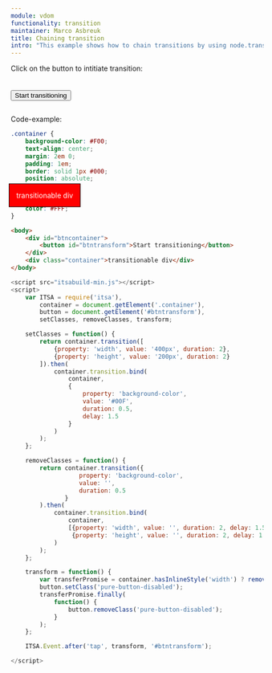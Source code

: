 ```yaml
---
module: vdom
functionality: transition
maintainer: Marco Asbreuk
title: Chaining transition
intro: "This example shows how to chain transitions by using node.transition()."
---
```


<style type="text/css">
    #btncontainer {
        margin: 2em 0;
        min-height: 2em;
    }
    #btncontainer button {
        margin-top: 0.5em;
    }
    .container {
        background-color: #F00;
        text-align: center;
        margin: 2em 0;
        padding: 1em;
        border: solid 1px #000;
        position: absolute;
        top: 28em;
        left: 16em;
        z-index: 1;
        color: #FFF;
    }
    .container.blue {
        background-color: #00F;
    }
    .container.big {
        height: 200px;
        width: 400px;
    }
    .body-content.module p.spaced {
        margin-top: 4em;
    }
</style>

Click on the button to intitiate transition:

<div id="btncontainer">
    <button id="btntransform" class="pure-button pure-button-primary pure-button-bordered">Start transitioning</button>
</div>

<div class="container">transitionable div</div>

<p class="spaced">Code-example:</p>

```css
.container {
    background-color: #F00;
    text-align: center;
    margin: 2em 0;
    padding: 1em;
    border: solid 1px #000;
    position: absolute;
    top: 28em;
    left: 16em;
    z-index: 1;
    color: #FFF;
}
```

```html
<body>
    <div id="btncontainer">
        <button id="btntransform">Start transitioning</button>
    </div>
    <div class="container">transitionable div</div>
</body>
```

```js
<script src="itsabuild-min.js"></script>
<script>
    var ITSA = require('itsa'),
        container = document.getElement('.container'),
        button = document.getElement('#btntransform'),
        setClasses, removeClasses, transform;

    setClasses = function() {
        return container.transition([
            {property: 'width', value: '400px', duration: 2},
            {property: 'height', value: '200px', duration: 2}
        ]).then(
            container.transition.bind(
                container,
                {
                    property: 'background-color',
                    value: '#00F',
                    duration: 0.5,
                    delay: 1.5
                }
            )
        );
    };

    removeClasses = function() {
        return container.transition({
                   property: 'background-color',
                   value: '',
                   duration: 0.5
               }
        ).then(
            container.transition.bind(
                container,
                [{property: 'width', value: '', duration: 2, delay: 1.5},
                 {property: 'height', value: '', duration: 2, delay: 1.5}]
            )
        );
    };

    transform = function() {
        var transferPromise = container.hasInlineStyle('width') ? removeClasses() : setClasses();
        button.setClass('pure-button-disabled');
        transferPromise.finally(
            function() {
                button.removeClass('pure-button-disabled');
            }
        );
    };

    ITSA.Event.after('tap', transform, '#btntransform');

</script>
```

<script src="../../dist/itsabuild-min.js"></script>
<script>
    var ITSA = require('itsa'),
        container = document.getElement('.container'),
        button = document.getElement('#btntransform'),
        setClasses, removeClasses, transform;

    setClasses = function() {
        return container.transition([
            {property: 'width', value: '400px', duration: 2},
            {property: 'height', value: '200px', duration: 2}
        ]).then(
            container.transition.bind(
                container,
                {
                    property: 'background-color',
                    value: '#00F',
                    duration: 0.5,
                    delay: 1.5
                }
            )
        );
    };

    removeClasses = function() {
        return container.transition({
                   property: 'background-color',
                   value: '',
                   duration: 0.5
               }
        ).then(
            container.transition.bind(
                container,
                [{property: 'width', value: '', duration: 2, delay: 1.5},
                 {property: 'height', value: '', duration: 2, delay: 1.5}]
            )
        );
    };

    transform = function() {
        var transferPromise = container.hasInlineStyle('width') ? removeClasses() : setClasses();
        button.setClass('pure-button-disabled');
        transferPromise.finally(
            function() {
                button.removeClass('pure-button-disabled');
            }
        );
    };

    ITSA.Event.after('tap', transform, '#btntransform');

</script>
